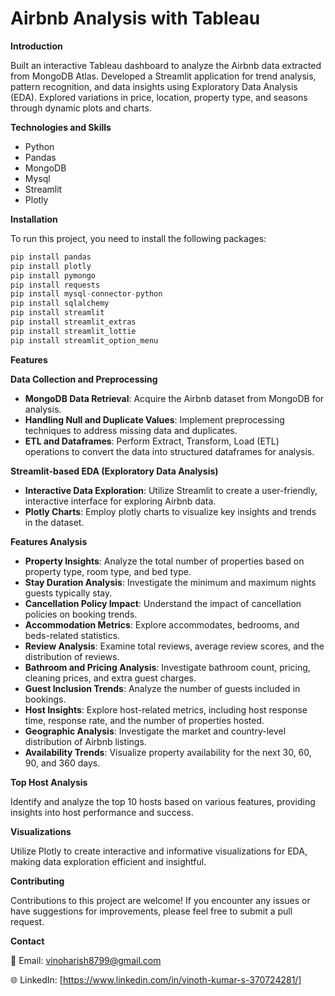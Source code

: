 # Airbnb Analysis with Tableau

**Introduction**

Built an interactive Tableau dashboard to analyze the Airbnb data extracted from MongoDB Atlas. Developed a Streamlit application for trend analysis, pattern recognition, and data insights using Exploratory Data Analysis (EDA). Explored variations in price, location, property type, and seasons through dynamic plots and charts.

**Technologies and Skills**
- Python
- Pandas
- MongoDB
- Mysql
- Streamlit
- Plotly


**Installation**

To run this project, you need to install the following packages:

```python
pip install pandas
pip install plotly
pip install pymongo
pip install requests
pip install mysql-connector-python
pip install sqlalchemy
pip install streamlit
pip install streamlit_extras
pip install streamlit_lottie
pip install streamlit_option_menu
```

**Features**

**Data Collection and Preprocessing**
- **MongoDB Data Retrieval**: Acquire the Airbnb dataset from MongoDB for analysis.
- **Handling Null and Duplicate Values**: Implement preprocessing techniques to address missing data and duplicates.
- **ETL and Dataframes**: Perform Extract, Transform, Load (ETL) operations to convert the data into structured dataframes for analysis.

**Streamlit-based EDA (Exploratory Data Analysis)**
- **Interactive Data Exploration**: Utilize Streamlit to create a user-friendly, interactive interface for exploring Airbnb data.
- **Plotly Charts**: Employ plotly charts to visualize key insights and trends in the dataset.

**Features Analysis**
- **Property Insights**: Analyze the total number of properties based on property type, room type, and bed type.
- **Stay Duration Analysis**: Investigate the minimum and maximum nights guests typically stay.
- **Cancellation Policy Impact**: Understand the impact of cancellation policies on booking trends.
- **Accommodation Metrics**: Explore accommodates, bedrooms, and beds-related statistics.
- **Review Analysis**: Examine total reviews, average review scores, and the distribution of reviews.
- **Bathroom and Pricing Analysis**: Investigate bathroom count, pricing, cleaning prices, and extra guest charges.
- **Guest Inclusion Trends**: Analyze the number of guests included in bookings.
- **Host Insights**: Explore host-related metrics, including host response time, response rate, and the number of properties hosted.
- **Geographic Analysis**: Investigate the market and country-level distribution of Airbnb listings.
- **Availability Trends**: Visualize property availability for the next 30, 60, 90, and 360 days.

**Top Host Analysis**

Identify and analyze the top 10 hosts based on various features, providing insights into host performance and success.

**Visualizations**

Utilize Plotly to create interactive and informative visualizations for EDA, making data exploration efficient and insightful.

**Contributing**

Contributions to this project are welcome! If you encounter any issues or have suggestions for improvements, please feel free to submit a pull request.

**Contact**

📧 Email: vinoharish8799@gmail.com 

🌐 LinkedIn: [https://www.linkedin.com/in/vinoth-kumar-s-370724281/]
